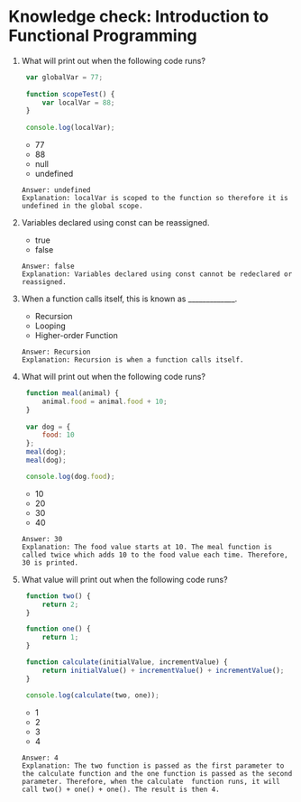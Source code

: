 # Knowledge check: Introduction to Functional Programming

1. What will print out when the following code runs?
   ```javascript
    var globalVar = 77;
    
    function scopeTest() {
        var localVar = 88;
    }
    
    console.log(localVar);
   ```
   - 77
   - 88
   - null
   - undefined
   ```
   Answer: undefined
   Explanation: localVar is scoped to the function so therefore it is undefined in the global scope.
   ```

2. Variables declared using const can be reassigned.
   - true
   - false
   ```
   Answer: false
   Explanation: Variables declared using const cannot be redeclared or reassigned.
   ```

3. When a function calls itself, this is known as _____________.
   - Recursion
   - Looping
   - Higher-order Function
   ```
   Answer: Recursion
   Explanation: Recursion is when a function calls itself.
   ```

4. What will print out when the following code runs?
   ```javascript
    function meal(animal) {
        animal.food = animal.food + 10;
    }
    
    var dog = {
        food: 10
    };
    meal(dog);
    meal(dog);

    console.log(dog.food);
   ```
   - 10
   - 20
   - 30
   - 40
   ```
   Answer: 30
   Explanation: The food value starts at 10. The meal function is called twice which adds 10 to the food value each time. Therefore, 30 is printed.
   ```

5. What value will print out when the following code runs?
   ```javascript
    function two() {
        return 2;
    }

    function one() {
        return 1;
    }

    function calculate(initialValue, incrementValue) {
        return initialValue() + incrementValue() + incrementValue();
    }

    console.log(calculate(two, one));
   ```
   - 1
   - 2
   - 3
   - 4
   ```
   Answer: 4
   Explanation: The two function is passed as the first parameter to the calculate function and the one function is passed as the second parameter. Therefore, when the calculate  function runs, it will call two() + one() + one(). The result is then 4.
   ```
